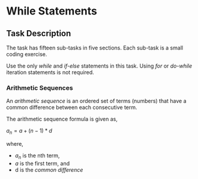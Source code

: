 # While Statements


## Task Description

The task has fifteen sub-tasks in five sections. Each sub-task is a small coding exercise.  

Use the only *while* and *if-else* statements in this task. Using *for* or *do-while* iteration statements is not required.  


### Arithmetic Sequences

An *arithmetic sequence* is an ordered set of terms (numbers) that have a common difference between each consecutive term.

The arithmetic sequence formula is given as,

$`a_{n} = a+(n-1)*d`$

where,
- $`a_{n}`$ is the nth term,
- $`a`$ is the first term, and
- d is the *common difference*
